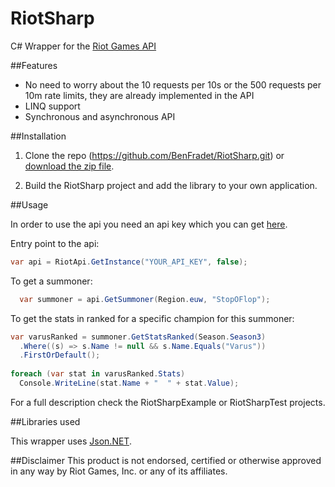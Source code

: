 # RiotSharp

C# Wrapper for the [Riot Games API](https://developer.riotgames.com/)

##Features

- No need to worry about the 10 requests per 10s or the 500 requests per 10m rate limits, they are already implemented in the API
- LINQ support
- Synchronous and asynchronous API

##Installation

1. Clone the repo (https://github.com/BenFradet/RiotSharp.git) or [download the zip file](https://github.com/BenFradet/RiotSharp/archive/master.zip).

2. Build the RiotSharp project and add the library to your own application.

##Usage

In order to use the api you need an api key which you can get [here](https://developer.riotgames.com/).

Entry point to the api:
```c#
var api = RiotApi.GetInstance("YOUR_API_KEY", false);
```

To get a summoner:
```c#
  var summoner = api.GetSummoner(Region.euw, "StopOFlop");
```

To get the stats in ranked for a specific champion for this summoner:
```c#
var varusRanked = summoner.GetStatsRanked(Season.Season3)
  .Where((s) => s.Name != null && s.Name.Equals("Varus"))
  .FirstOrDefault();
  
foreach (var stat in varusRanked.Stats)
  Console.WriteLine(stat.Name + "  " + stat.Value);
```

For a full description check the RiotSharpExample or RiotSharpTest projects.

##Libraries used

This wrapper uses [Json.NET](http://james.newtonking.com/json).

##Disclaimer
This product is not endorsed, certified or otherwise approved in any way by Riot Games, Inc. or any of its affiliates.
